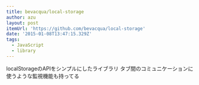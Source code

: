 ```yaml
---
title: bevacqua/local-storage
author: azu
layout: post
itemUrl: 'https://github.com/bevacqua/local-storage'
date: '2015-01-08T13:47:15.329Z'
tags:
  - JavaScript
  - library
---
```

localStorageのAPIをシンプルにしたライブラリ
タブ間のコミュニケーションに使うような監視機能も持ってる
